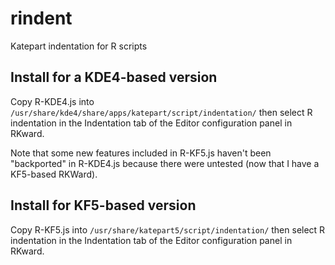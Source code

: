 # rindent
Katepart indentation for R scripts

## Install for a KDE4-based version

Copy R-KDE4.js into `/usr/share/kde4/share/apps/katepart/script/indentation/` then select R indentation in the Indentation tab of the Editor configuration panel in RKward.

Note that some new features included in R-KF5.js haven't been "backported" in R-KDE4.js because there were untested (now that I have a KF5-based RKWard).

## Install for KF5-based version
Copy R-KF5.js into `/usr/share/katepart5/script/indentation/` then select R indentation in the Indentation tab of the Editor configuration panel in RKward.
